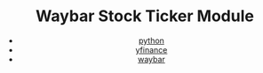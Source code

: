 <div align="center">

# Waybar Stock Ticker Module

- [python](http://python.org)
- [yfinance](https://github.com/ranaroussi/yfinance)
- [waybar](https://github.com/Alexays/Waybar)
